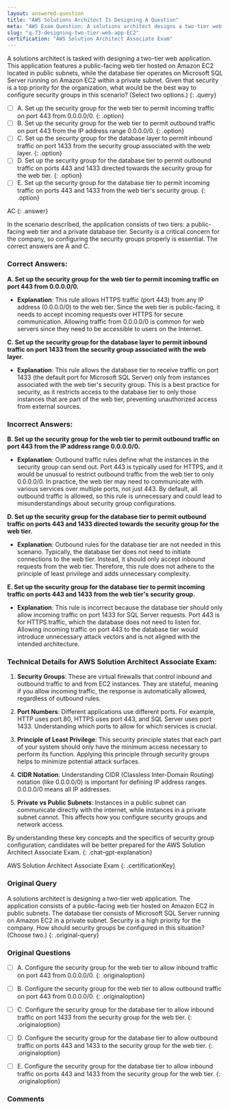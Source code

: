 ```yaml
---
layout: answered-question
title: "AWS Solutions Architect Is Designing A Question"
meta: "AWS Exam Question: A solutions architect designs a two-tier web app on Amazon EC2 with a public web tier and a private SQL Server database. Discover the answer, including security groups."
slug: "q-73-designing-two-tier-web-app-EC2"
certification: "AWS Solution Architect Associate Exam"
---
```



 A solutions architect is tasked with designing a two-tier web application. This application features a public-facing web tier hosted on Amazon EC2 located in public subnets, while the database tier operates on Microsoft SQL Server running on Amazon EC2 within a private subnet. Given that security is a top priority for the organization, what would be the best way to configure security groups in this scenario? (Select two options.)
{: .query}

- [ ] A. Set up the security group for the web tier to permit incoming traffic on port 443 from 0.0.0.0/0.
{: .option}
- [ ] B. Set up the security group for the web tier to permit outbound traffic on port 443 from the IP address range 0.0.0.0/0.
{: .option}
- [ ] C. Set up the security group for the database layer to permit inbound traffic on port 1433 from the security group associated with the web layer.
{: .option}
- [ ] D. Set up the security group for the database tier to permit outbound traffic on ports 443 and 1433 directed towards the security group for the web tier.
{: .option}
- [ ] E. Set up the security group for the database tier to permit incoming traffic on ports 443 and 1433 from the web tier's security group.
{: .option}

AC
{: .answer}

In the scenario described, the application consists of two tiers: a public-facing web tier and a private database tier. Security is a critical concern for the company, so configuring the security groups properly is essential. The correct answers are A and C.

### Correct Answers:

**A. Set up the security group for the web tier to permit incoming traffic on port 443 from 0.0.0.0/0.**
- **Explanation**: This rule allows HTTPS traffic (port 443) from any IP address (0.0.0.0/0) to the web tier. Since the web tier is public-facing, it needs to accept incoming requests over HTTPS for secure communication. Allowing traffic from 0.0.0.0/0 is common for web servers since they need to be accessible to users on the Internet. 

**C. Set up the security group for the database layer to permit inbound traffic on port 1433 from the security group associated with the web layer.**
- **Explanation**: This rule allows the database tier to receive traffic on port 1433 (the default port for Microsoft SQL Server) only from instances associated with the web tier's security group. This is a best practice for security, as it restricts access to the database tier to only those instances that are part of the web tier, preventing unauthorized access from external sources.

### Incorrect Answers:

**B. Set up the security group for the web tier to permit outbound traffic on port 443 from the IP address range 0.0.0.0/0.**
- **Explanation**: Outbound traffic rules define what the instances in the security group can send out. Port 443 is typically used for HTTPS, and it would be unusual to restrict outbound traffic from the web tier to only 0.0.0.0/0. In practice, the web tier may need to communicate with various services over multiple ports, not just 443. By default, all outbound traffic is allowed, so this rule is unnecessary and could lead to misunderstandings about security group configurations.

**D. Set up the security group for the database tier to permit outbound traffic on ports 443 and 1433 directed towards the security group for the web tier.**
- **Explanation**: Outbound rules for the database tier are not needed in this scenario. Typically, the database tier does not need to initiate connections to the web tier. Instead, it should only accept inbound requests from the web tier. Therefore, this rule does not adhere to the principle of least privilege and adds unnecessary complexity.

**E. Set up the security group for the database tier to permit incoming traffic on ports 443 and 1433 from the web tier's security group.**
- **Explanation**: This rule is incorrect because the database tier should only allow incoming traffic on port 1433 for SQL Server requests. Port 443 is for HTTPS traffic, which the database does not need to listen for. Allowing incoming traffic on port 443 to the database tier would introduce unnecessary attack vectors and is not aligned with the intended architecture.

### Technical Details for AWS Solution Architect Associate Exam:

1. **Security Groups**: These are virtual firewalls that control inbound and outbound traffic to and from EC2 instances. They are stateful, meaning if you allow incoming traffic, the response is automatically allowed, regardless of outbound rules.

2. **Port Numbers**: Different applications use different ports. For example, HTTP uses port 80, HTTPS uses port 443, and SQL Server uses port 1433. Understanding which ports to allow for which services is crucial.

3. **Principle of Least Privilege**: This security principle states that each part of your system should only have the minimum access necessary to perform its function. Applying this principle through security groups helps to minimize potential attack surfaces.

4. **CIDR Notation**: Understanding CIDR (Classless Inter-Domain Routing) notation (like 0.0.0.0/0) is important for defining IP address ranges. 0.0.0.0/0 means all IP addresses.

5. **Private vs Public Subnets**: Instances in a public subnet can communicate directly with the internet, while instances in a private subnet cannot. This affects how you configure security groups and network access.

By understanding these key concepts and the specifics of security group configuration, candidates will be better prepared for the AWS Solution Architect Associate Exam.
{: .chat-gpt-explanation}

AWS Solution Architect Associate Exam
{: .certificationKey}

### Original Query

A solutions architect is designing a two-tier web application. The application consists of a public-facing web tier hosted on Amazon EC2 in public subnets. The database tier consists of Microsoft SQL Server running on Amazon EC2 in a private subnet. Security is a high priority for the company.
How should security groups be configured in this situation? (Choose two.)
{: .original-query}

### Original Questions

- [ ] A. Configure the security group for the web tier to allow inbound traffic on port 443 from 0.0.0.0/0.
{: .originaloption}
- [ ] B. Configure the security group for the web tier to allow outbound traffic on port 443 from 0.0.0.0/0.
{: .originaloption}
- [ ] C. Configure the security group for the database tier to allow inbound traffic on port 1433 from the security group for the web tier.
{: .originaloption}
- [ ] D. Configure the security group for the database tier to allow outbound traffic on ports 443 and 1433 to the security group for the web tier.
{: .originaloption}
- [ ] E. Configure the security group for the database tier to allow inbound traffic on ports 443 and 1433 from the security group for the web tier.
{: .originaloption}


### Comments

